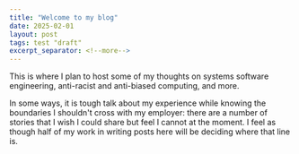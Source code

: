 ```yaml
---
title: "Welcome to my blog"
date: 2025-02-01
layout: post
tags: test "draft"
excerpt_separator: <!--more-->
---
```


This is where I plan to host some of my thoughts on systems software engineering, anti-racist and anti-biased computing, and more.

<!--more-->

In some ways, it is tough talk about my experience while knowing the boundaries I shouldn't cross with my employer: there are a number of stories that I wish I could share but feel I cannot at the moment. I feel as though half of my work in writing posts here will be deciding where that line is.
